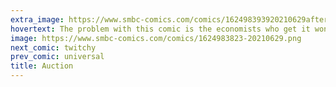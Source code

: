 ```yaml
---
extra_image: https://www.smbc-comics.com/comics/162498393920210629after.png
hovertext: The problem with this comic is the economists who get it won't see why it's a joke.
image: https://www.smbc-comics.com/comics/1624983823-20210629.png
next_comic: twitchy
prev_comic: universal
title: Auction
---
```


